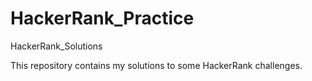 # HackerRank_Practice
HackerRank_Solutions

This repository contains my solutions to some HackerRank challenges. 

